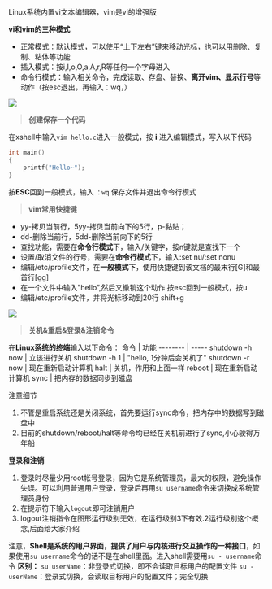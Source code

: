 
Linux系统内置vi文本编辑器，vim是vi的增强版

**vi和vim的三种模式**

- 正常模式：默认模式，可以使用“上下左右”键来移动光标，也可以用删除、复制、粘体等功能
- 插入模式：按i,I,o,O,a,A,r,R等任何一个字母进入
- 命令行模式：输入相关命令，完成读取、存盘、替换、**离开vim、显示行号**等动作（按esc退出，再输入：wq，）
  
![](https://img-blog.csdnimg.cn/86b246c09a24445f831aff3a25c4f074.png)

> **创建保存一个代码**

在xshell中输入```vim hello.c```进入一般模式，按 **i** 进入编辑模式，写入以下代码

```c
int main()
{
    printf("Hello~");
}
```

按**ESC**回到一般模式，输入 ```：wq``` 保存文件并退出命令行模式

> **vim常用快捷键**

- yy-拷贝当前行，5yy-拷贝当前向下的5行，p-黏贴；
- dd-删除当前行，5dd-删除当前向下的5行
- 查找功能，需要在**命令行模式**下，输入/关键字，按n键就是查找下一个
- 设置/取消文件的行号，需要在**命令行模式**下，输入:set nu/:set nonu
- 编辑/etc/profile文件，在**一般模式下**，使用快捷键到该文档的最末行[G]和最首行[gg]
- 在一个文件中输入"hello”,然后又撤销这个动作 按esc回到一般模式，按u
- 编辑/etc/profile文件，并将光标移动到20行 shift+g

![](https://gimg2.baidu.com/image_search/src=http%3A%2F%2Fupload-images.jianshu.io%2Fupload_images%2F7286445-c58f3b6bf5697de6.gif%3FimageMogr2%2Fauto-orient%2Fstrip&refer=http%3A%2F%2Fupload-images.jianshu.io&app=2002&size=f9999,10000&q=a80&n=0&g=0n&fmt=auto?sec=1674294602&t=c9ec67d924ff229d1c3dca42cfcb542f)

> **关机&重启&登录&注销命令**

在**Linux系统的终端**输入以下命令：
命令     | 功能
-------- | -----
shutdown -h now  | 立该进行关机
shutdown -h 1    | "hello, 1分钟后会关机了"
shutdown -r now  | 现在重新启动计算机
halt             | 关机，作用和上面一样
reboot           | 现在重新启动计算机
sync             | 把内存的数据同步到磁盘


注意细节

1. 不管是重启系统还是关闭系统，首先要运行sync命令，把内存中的数据写到磁盘中
2. 目前的shutdown/reboot/halt等命令均已经在关机前进行了sync,小心驶得万年船

**登录和注销**

1. 登录时尽量少用root帐号登录，因为它是系统管理员，最大的权限，避免操作失误。可以利用普通用户登录，登录后再用```su username```命令来切换成系统管理员身份
2. 在提示符下输入```logout```即可注销用户
3. logout注销指令在图形运行级别无效，在运行级别3下有效.2运行级别这个概念,后面给大家介绍

注意，**Shell是系统的用户界面，提供了用户与内核进行交互操作的一种接口**，如果使用```su username```命令的话不是在shell里面。进入shell需要用```su - username```命令
**区别：**
```su userName```：非登录式切换，即不会读取目标用户的配置文件
``su - userName``：登录式切换，会读取目标用户的配置文件；完全切换